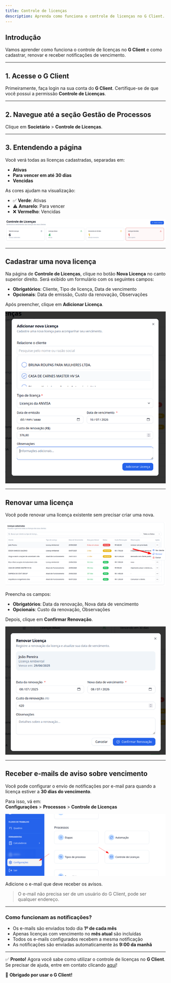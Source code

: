 ```yaml
---
title: Controle de licenças
description: Aprenda como funciona o controle de licenças no G Client.
---
```


## Introdução

Vamos aprender como funciona o controle de licenças no **G Client** e como cadastrar, renovar e receber notificações de vencimento.

---

## 1. Acesse o G Client

Primeiramente, faça login na sua conta do **G Client**. Certifique-se de que você possui a permissão **Controle de Licenças**.

---

## 2. Navegue até a seção **Gestão de Processos**

Clique em **Societário** > **Controle de Licenças**.

---

## 3. Entendendo a página

Você verá todas as licenças cadastradas, separadas em:

- **Ativas**
- **Para vencer em até 30 dias**
- **Vencidas**

As cores ajudam na visualização:

- ✅ **Verde**: Ativas  
- ⚠️ **Amarelo**: Para vencer  
- ❌ **Vermelho**: Vencidas

![Exemplo descrito acima](./imgs/license-control/example-01.png)

---

## Cadastrar uma nova licença

Na página de **Controle de Licenças**, clique no botão **Nova Licença** no canto superior direito. Será exibido um formulário com os seguintes campos:

- **Obrigatórios**: Cliente, Tipo de licença, Data de vencimento  
- **Opcionais**: Data de emissão, Custo da renovação, Observações

Após preencher, clique em **Adicionar Licença**.

![Exemplo descrito acima](./imgs/license-control/example-02.png)

---

## Renovar uma licença

Você pode renovar uma licença existente sem precisar criar uma nova.

![Exemplo descrito acima](./imgs/license-control/example-03.png)

Preencha os campos:

- **Obrigatórios**: Data da renovação, Nova data de vencimento  
- **Opcionais**: Custo da renovação, Observações

Depois, clique em **Confirmar Renovação**.

![Exemplo descrito acima](./imgs/license-control/example-04.png)

---

## Receber e-mails de aviso sobre vencimento

Você pode configurar o envio de notificações por e-mail para quando a licença estiver a **30 dias do vencimento**.

Para isso, vá em:  
**Configurações** > **Processos** > **Controle de Licenças**

![Exemplo descrito acima](./imgs/license-control/example-05.png)

Adicione o e-mail que deve receber os avisos.  
> O e-mail não precisa ser de um usuário do G Client, pode ser qualquer endereço.

---

### Como funcionam as notificações?

- Os e-mails são enviados todo dia **1º de cada mês**
- Apenas licenças com vencimento no **mês atual** são incluídas
- Todos os e-mails configurados recebem a mesma notificação
- As notificações são enviadas automaticamente às **9:00 da manhã**

---

✅ **Pronto!** Agora você sabe como utilizar o controle de licenças no **G Client**.  
Se precisar de ajuda, entre em contato clicando [aqui](https://api.whatsapp.com/send?phone=5544997046569&text=Preciso%20de%20ajuda%20sobre%20um%20tutorial)!

🎉 **Obrigado por usar o G Client!**
